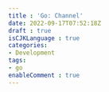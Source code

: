 ```yaml
---
title : 'Go: Channel'
date: 2022-09-17T07:52:18Z
draft : true
isCJKLanguage : true
categories:
- Development
tags:
- go
enableComment : true
---
```

